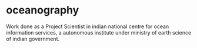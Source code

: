 # oceanography
Work done as a Project Scientist in indian national centre for ocean information services, a autonomous institute under ministry of earth science of indian government.

